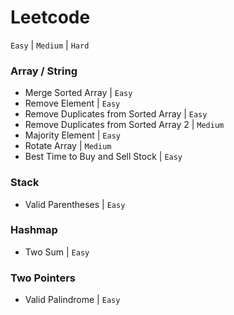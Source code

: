 # Leetcode

`Easy` | `Medium` | `Hard`

### Array / String

- Merge Sorted Array | `Easy`
- Remove Element | `Easy`
- Remove Duplicates from Sorted Array | `Easy`
- Remove Duplicates from Sorted Array 2 | `Medium`
- Majority Element | `Easy`
- Rotate Array | `Medium`
- Best Time to Buy and Sell Stock | `Easy`

### Stack

- Valid Parentheses | `Easy`

### Hashmap

- Two Sum | `Easy`

### Two Pointers
- Valid Palindrome | `Easy`